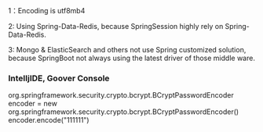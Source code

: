 1：Encoding is utf8mb4

2: Using Spring-Data-Redis, because SpringSession highly rely on Spring-Data-Redis.

3: Mongo & ElasticSearch and others not use Spring customized solution, because 
    SpringBoot not always using the latest driver of those middle ware. 

### IntelljIDE, Goover Console
org.springframework.security.crypto.bcrypt.BCryptPasswordEncoder encoder = 
    new org.springframework.security.crypto.bcrypt.BCryptPasswordEncoder()
encoder.encode("111111")